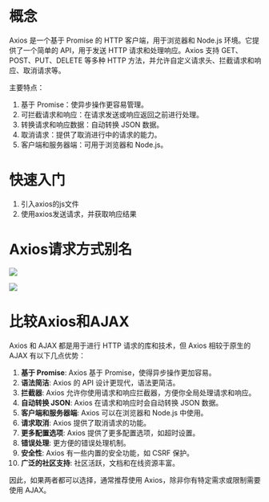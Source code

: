 # 概念

Axios 是一个基于 Promise 的 HTTP 客户端，用于浏览器和 Node.js 环境。它提供了一个简单的 API，用于发送 HTTP 请求和处理响应。Axios 支持 GET、POST、PUT、DELETE 等多种 HTTP 方法，并允许自定义请求头、拦截请求和响应、取消请求等。

主要特点：

1. 基于 Promise：使异步操作更容易管理。
2. 可拦截请求和响应：在请求发送或响应返回之前进行处理。
3. 转换请求和响应数据：自动转换 JSON 数据。
4. 取消请求：提供了取消进行中的请求的能力。
5. 客户端和服务器端：可用于浏览器和 Node.js。

# 快速入门

1. 引入axios的js文件
2. 使用axios发送请求，并获取响应结果

# Axios请求方式别名

[![](https://cdn.nlark.com/yuque/0/2023/png/38953059/1696061059237-876328e6-ee72-47f4-8e30-a378e641ab90.png)](https://cdn.nlark.com/yuque/0/2023/png/38953059/1696061059237-876328e6-ee72-47f4-8e30-a378e641ab90.png)

[![](https://cdn.nlark.com/yuque/0/2023/png/38953059/1696061081739-f6f6120c-71e6-4c3f-a166-aa49fc9539a2.png)](https://cdn.nlark.com/yuque/0/2023/png/38953059/1696061081739-f6f6120c-71e6-4c3f-a166-aa49fc9539a2.png)

# 比较Axios和AJAX

Axios 和 AJAX 都是用于进行 HTTP 请求的库和技术，但 Axios 相较于原生的 AJAX 有以下几点优势：

1. **基于 Promise**: Axios 基于 Promise，使得异步操作更加容易。
2. **语法简洁**: Axios 的 API 设计更现代，语法更简洁。
3. **拦截器**: Axios 允许你使用请求和响应拦截器，方便你全局处理请求和响应。
4. **自动转换 JSON**: Axios 在请求和响应时会自动转换 JSON 数据。
5. **客户端和服务器端**: Axios 可以在浏览器和 Node.js 中使用。
6. **请求取消**: Axios 提供了取消请求的功能。
7. **更多配置选项**: Axios 提供了更多配置选项，如超时设置。
8. **错误处理**: 更方便的错误处理机制。
9. **安全性**: Axios 有一些内置的安全功能，如 CSRF 保护。
10. **广泛的社区支持**: 社区活跃，文档和在线资源丰富。

因此，如果两者都可以选择，通常推荐使用 Axios，除非你有特定需求或限制需要使用 AJAX。